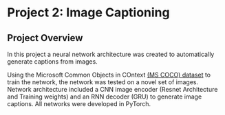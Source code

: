 # Project 2: Image Captioning

## Project Overview
In this project a neural network architecture was created to automatically generate captions from images.

Using the Microsoft Common Objects in COntext [(MS COCO) dataset](http://cocodataset.org/#home) to train the network, the network was tested on a novel set of images.  Network architecture included a CNN image encoder (Resnet Architecture and Training weights) and an RNN decoder (GRU) to generate image captions.  All networks were developed in PyTorch.
